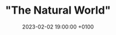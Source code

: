 ---
layout: post
title: '"The Natural World"'
date: 2023-02-02 19:00:00 +0100
number: 60
#eventbrite: "https://off-the-record-31.eventbrite.com"
artist_name: "Daniel Bachman"
album_name: "Almanac Behind"
cover_image: "assets/img/records/almanac-behind.jpg"
cover_caption: "Music which uses field recordings - especially pieces which use the sounds of nature, like birdsong and seas/oceans."
year: 2022
#photo: "assets/img/otr_56.jpeg"
#thumbnail: "assets/img/otr_56_smaller.jpeg"
spotify: https://open.spotify.com/playlist/44Xw0JoAct0gWSAeO4CGmi?si=f723503d71934025
host: Simon Harper
score: 73
---